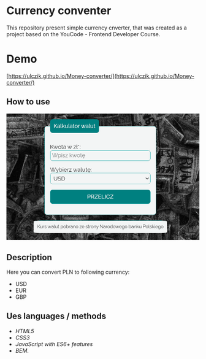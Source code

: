 # Currency conventer

This repository present simple currency cnverter, that was created as a  project based on the YouCode - Frontend Developer Course.


# Demo

[https://ulczik.github.io/Money-converter/](https://ulczik.github.io/Money-converter/)

## How to use
![howToUse](images/Animation.gif)

## Description

Here you can convert PLN to following currency:

- USD
- EUR 
-  GBP


## Ues languages / methods

-   _HTML5_
-   _CSS3_
-   _JavaScript with ES6+ features_
-   _BEM_.
